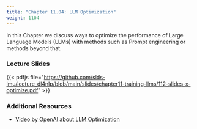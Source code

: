 ```yaml
---
title: "Chapter 11.04: LLM Optimization" 
weight: 1104
---
```


In this Chapter we discuss ways to optimize the performance of Large Language Models (LLMs) with methods such as Prompt engineering or methods beyond that.

<!--more-->

### Lecture Slides 

{{< pdfjs file="https://github.com/slds-lmu/lecture_dl4nlp/blob/main/slides/chapter11-training-llms/112-slides-x-optimize.pdf" >}}

### Additional Resources 

- [Video by OpenAI about LLM Optimization](https://www.youtube.com/watch?v=ahnGLM-RC1Y)